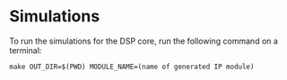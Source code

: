 # Simulations
To run the simulations for the DSP core, run the following command on a terminal:
```
make OUT_DIR=$(PWD) MODULE_NAME=(name of generated IP module)
```